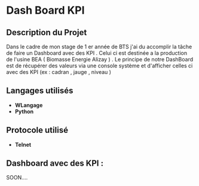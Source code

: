 <h1> Dash Board KPI </h1>

<h2> Description du Projet </h2>
Dans le cadre de mon stage de 1 er année de BTS j'ai du accomplir la tâche de faire un Dashboard avec des KPI . Celui ci est destinée a la production de l'usine BEA ( Biomasse Energie Alizay ) . Le principe de notre DashBoard est de récupérer des valeurs via une console système et d'afficher celles ci avec des KPI (ex : cadran , jauge , niveau ) 

<h2> Langages utilisés </h2>

  - <b> WLangage </b>
  - <b> Python </b>

<h2>  Protocole utilisé  </h2>

  - <b> Telnet </b>

<h2> Dashboard avec des KPI : </h2>

SOON....




